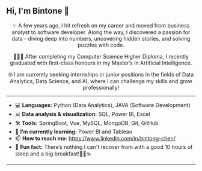 ## Hi, I'm Bintone 👋

<div align="center">
  
✨ A few years ago, I hit refresh on my career and moved from business analyst to software developer. Along the way, I discovered a passion for data - diving deep into numbers, uncovering hidden stories, and solving puzzles with code.

👩🏻‍🎓 After completing my Computer Science Higher Diploma, I recently graduated with first-class honours in my Master’s in Artificial Intelligence.

🤓 I am currently seeking internships or junior positions in the fields of Data Analytics, Data Science, and AI, where I can challenge my skills and grow professionally!

</div>

---

- 💻 **Languages:** Python (Data Analytics), JAVA (Software Development)
- 📊 **Data analysis & visualization:** SQL, Power BI, Excel
- 🛠️ **Tools:** SpringBoot, Vue, MySQL, MongoDB, Git, GitHub
- 🌱 **I’m currently learning:** Power BI and Tableau 
- 📫 **How to reach me:** https://www.linkedin.com/in/bintong-chen/
- 🍳 **Fun fact:** There’s nothing I can't recover from with a good 10 hours of sleep and a big breakfast!🥞🍓☕

---


<!--
**bintonechen/bintonechen** is a ✨ _special_ ✨ repository because its `README.md` (this file) appears on your GitHub profile.

Here are some ideas to get you started:

- 🔭 I’m currently working on ...
- 🌱 I’m currently learning ...
- 👯 I’m looking to collaborate on ...
- 🤔 I’m looking for help with ...
- 💬 Ask me about ...
- 📫 How to reach me: ...
- 😄 Pronouns: ...
- ⚡ Fun fact: ...
-->
